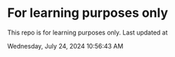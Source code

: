 # For learning purposes only
This repo is for learning purposes only.
Last updated at

Wednesday, July 24, 2024 10:56:43 AM

